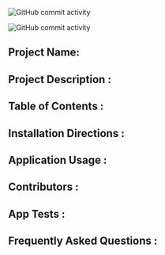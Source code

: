 

![GitHub commit activity](https://img.shields.io/github/commit-activity/w/troylochner/Good-ReadMe-Maker?style=flat-square)

![GitHub commit activity](https://img.shields.io/github/commit-activity/w/troylochner/covid19-info?style=for-the-badge)

## Project Name: 


## Project Description :


## Table of Contents :


## Installation Directions :


## Application Usage :


## Contributors :


## App Tests :


## Frequently Asked Questions :


